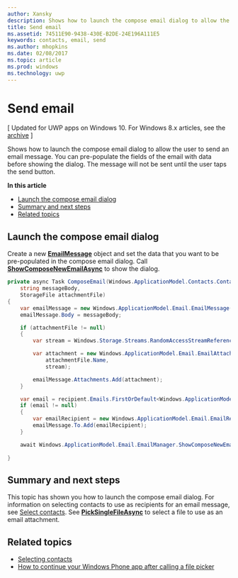 ---author: Xanskydescription: Shows how to launch the compose email dialog to allow the user to send an email message. You can pre-populate the fields of the email with data before showing the dialog. The message will not be sent until the user taps the send button.title: Send emailms.assetid: 74511E90-9438-430E-B2DE-24E196A111E5keywords: contacts, email, sendms.author: mhopkinsms.date: 02/08/2017ms.topic: articlems.prod: windowsms.technology: uwp---# Send email\[ Updated for UWP apps on Windows 10. For Windows 8.x articles, see the [archive](http://go.microsoft.com/fwlink/p/?linkid=619132) \]Shows how to launch the compose email dialog to allow the user to send an email message. You can pre-populate the fields of the email with data before showing the dialog. The message will not be sent until the user taps the send button.**In this article**-   [Launch the compose email dialog](#launch-the-compose-email-dialog)-   [Summary and next steps](#summary-and-next-steps)-   [Related topics](#related-topics)## Launch the compose email dialogCreate a new [**EmailMessage**](https://msdn.microsoft.com/library/windows/apps/Dn631270) object and set the data that you want to be pre-populated in the compose email dialog. Call [**ShowComposeNewEmailAsync**](https://msdn.microsoft.com/library/windows/apps/Dn631269) to show the dialog.``` csprivate async Task ComposeEmail(Windows.ApplicationModel.Contacts.Contact recipient,     string messageBody,     StorageFile attachmentFile){    var emailMessage = new Windows.ApplicationModel.Email.EmailMessage();    emailMessage.Body = messageBody;    if (attachmentFile != null)    {        var stream = Windows.Storage.Streams.RandomAccessStreamReference.CreateFromFile(attachmentFile);        var attachment = new Windows.ApplicationModel.Email.EmailAttachment(            attachmentFile.Name,            stream);        emailMessage.Attachments.Add(attachment);    }    var email = recipient.Emails.FirstOrDefault<Windows.ApplicationModel.Contacts.ContactEmail>();    if (email != null)    {        var emailRecipient = new Windows.ApplicationModel.Email.EmailRecipient(email.Address);        emailMessage.To.Add(emailRecipient);    }    await Windows.ApplicationModel.Email.EmailManager.ShowComposeNewEmailAsync(emailMessage);        }```## Summary and next stepsThis topic has shown you how to launch the compose email dialog. For information on selecting contacts to use as recipients for an email message, see [Select contacts](selecting-contacts.md). See [**PickSingleFileAsync**](https://msdn.microsoft.com/library/windows/apps/JJ635275) to select a file to use as an email attachment.## Related topics* [Selecting contacts](selecting-contacts.md)* [How to continue your Windows Phone app after calling a file picker](https://msdn.microsoft.com/library/windows/apps/xaml/Dn614994)  
